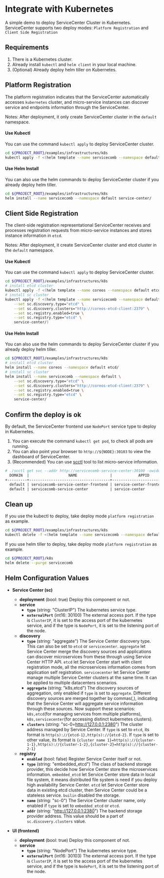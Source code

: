 # Integrate with Kubernetes

A simple demo to deploy ServiceCenter Cluster in Kubernetes.
ServiceCenter supports two deploy modes: `Platform Registration` and `Client Side Registration`

## Requirements

1. There is a Kubernetes cluster.
1. Already install `kubectl` and `helm client` in your local machine.
1. (Optional) Already deploy helm tiller on Kubernetes.

## Platform Registration

The platform registration indicates that the ServiceCenter automatically accesses `kubernetes` cluster,
and micro-service instances can discover service and endpoints information through
the ServiceCenter.

Notes: After deployment, it only create ServiceCenter cluster in the `default` namespace.

#### Use Kubectl

You can use the command `kubectl apply` to deploy ServiceCenter cluster.

```bash
cd ${PROJECT_ROOT}/examples/infrastructures/k8s
kubectl apply -f <(helm template --name servicecomb --namespace default service-center/)
```

#### Use Helm Install

You can also use the helm commands to deploy ServiceCenter cluster if 
you already deploy helm tiller.

```bash
cd ${PROJECT_ROOT}/examples/infrastructures/k8s
helm install --name servicecomb --namespace default service-center/
```

## Client Side Registration

The client-side registration representational ServiceCenter receives and 
processes registration requests from micro-service instances and 
stores instance information in `etcd`.

Notes: After deployment, it create ServiceCenter cluster and etcd cluster in the `default` namespace.

#### Use Kubectl

You can use the command `kubectl apply` to deploy ServiceCenter cluster.

```bash
cd ${PROJECT_ROOT}/examples/infrastructures/k8s
# install etcd cluster
kubectl apply -f <(helm template --name coreos --namespace default etcd/)
# install sc cluster
kubectl apply -f <(helm template --name servicecomb --namespace default \
    --set sc.discovery.type="etcd" \
    --set sc.discovery.clusters="http://coreos-etcd-client:2379" \
    --set sc.registry.enabled=true \
    --set sc.registry.type="etcd" \
    service-center/)
```

#### Use Helm Install

You can also use the helm commands to deploy ServiceCenter cluster if
you already deploy helm tiller.

```bash
cd ${PROJECT_ROOT}/examples/infrastructures/k8s
# install etcd cluster
helm install --name coreos --namespace default etcd/
# install sc cluster
helm install --name servicecomb --namespace default \
    --set sc.discovery.type="etcd" \
    --set sc.discovery.clusters="http://coreos-etcd-client:2379" \
    --set sc.registry.enabled=true \
    --set sc.registry.type="etcd" \
    service-center/
```

## Confirm the deploy is ok

By default, the ServiceCenter frontend use `NodePort` service type to deploy in Kubernetes.

1. You can execute the command `kubectl get pod`, to check all pods are running.
1. You can also point your browser to `http://${NODE}:30103` to view the dashboard of ServiceCenter.
1. (Recommended) You can use [scctl](https://github.com/apache/servicecomb-service-center/tree/master/scctl) tool to list micro-service information.

```bash
# ./scctl get svc --addr http://servicecomb-service-center:30100 -owide
  DOMAIN  |                  NAME               |            APPID        | VERSIONS | ENV | FRAMEWORK  |        ENDPOINTS         | AGE  
+---------+-------------------------------------+-------------------------+----------+-----+------------+--------------------------+-----+
  default | servicecomb-service-center-frontend | service-center-frontend | 0.0.1    |     | Kubernetes | http://172.0.1.101:30103 | 2m   
  default | servicecomb-service-center          | service-center          | 0.0.1    |     | Kubernetes | http://172.0.1.102:30100 | 2m
```

## Clean up

If you use the kubectl to deploy, take deploy mode `platform registration` as example.

```bash
cd ${PROJECT_ROOT}/examples/infrastructures/k8s
kubectl delete -f <(helm template --name servicecomb --namespace default service-center/)
```

If you use helm tiller to deploy, take deploy mode `platform registration` as example.

```bash
cd ${PROJECT_ROOT}/k8s
helm delete --purge servicecomb
```

## Helm Configuration Values

- **Service Center (sc)**
    + **deployment** (bool: true) Deploy this component or not.
    + **service**
        - **`type`** (string: "ClusterIP") The kubernetes service type.
        - **`externalPort`** (int16: 30100) The external access port. If the type is `ClusterIP`,
        it is set to the access port of the kubernetes service, and if the type
        is `NodePort`, it is set to the listening port of the node.
    + **discovery**
        - **`type`** (string: "aggregate") The Service Center discovery type.
        This can also be set to `etcd` or `servicecenter`. `aggregate` let Service Center merge the
        discovery sources and applications can discover microservices from these through using
        Service Center HTTP API. `etcd` let Service Center start with client registration mode, all the
        microservices information comes from application self registration. `servicecenter` let Service
        Center manage multiple Service Center clusters at the same time. It can be applied to multiple
        datacenters scenarios.
        - **`aggregate`** (string: "k8s,etcd") The discovery sources of aggregation, only enabled if `type`
        is set to `aggregate`. Different discovery sources are merged together by commas(,),
        indicating that the Service Center will aggregate service information through these
        sources. Now support these scenarios: `k8s,etcd`(for managing services from multiple platforms),
        `k8s,servicecenter`(for accessing distinct kubernetes clusters).
        - **`clusters`** (string: "sc-0=http://127.0.0.1:2380") The cluster address managed by Service Center.
        If `type` is set to `etcd`, its format is `http(s)://{etcd-1},http(s)://{etcd-2}`. If `type` is
        set to other value, its format is `{cluster name 1}=http(s)://{cluster-1-1},http(s)://{cluster-1-2},{cluster-2}=http(s)://{cluster-2-1}`
    + **registry**
        - **`enabled`** (bool: false) Register Service Center itself or not.
        - **`type`** (string: "embedded_etcd") The class of backend storage provider, this decide how
        Service Center store the microservices information. `embedded_etcd` let Service Center store data
        in local file system, it means distributed file system is need if you deploy high availability
        Service Center. `etcd` let Service Center store data in existing etcd cluster, then Service Center
        could be a stateless service. `builin` disabled the storage.
        - **`name`** (string: "sc-0") The Service Center cluster name, only enabled if `type` is set to
        `embedded_etcd` or `etcd`.
        - **`addr`** (string: "http://127.0.0.1:2380") The backend storage provider address. This value
        should be a part of `sc.discovery.clusters` value.

- **UI (frontend)**
    + **deployment** (bool: true) Deploy this component of not.
    + **service**
        - **`type`** (string: "NodePort") The kubernetes service type.
        - **`externalPort`** (int16: 30103) The external access port. If the type is `ClusterIP`,
        it is set to the access port of the kubernetes service, and if the type
        is `NodePort`, it is set to the listening port of the node.